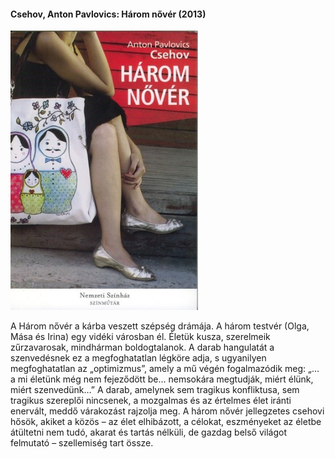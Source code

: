 #### <a name="id_1420">Csehov, Anton Pavlovics: Három nővér (2013)</a>
<img src="https://github.com/BercziSandor/calibre_lib/raw/main/Csehov%2C%20Anton%20Pavlovics/Harom%20nover%20%281420%29/cover.jpg" alt="cover" width="300"/>

<div>
<p>A Három nővér a kárba veszett szépség drámája. A három testvér (Olga, Mása és Irina) egy vidéki városban él. Életük kusza, szerelmeik zűrzavarosak, mindhárman boldogtalanok. A darab hangulatát a szenvedésnek ez a megfoghatatlan légköre adja, s ugyanilyen megfoghatatlan az „optimizmus”, amely a mű végén fogalmazódik meg: „… a mi életünk még nem fejeződött be… nemsokára megtudják, miért élünk, miért szenvedünk…” A darab, amelynek sem tragikus konfliktusa, sem tragikus szereplői nincsenek, a mozgalmas és az értelmes élet iránti enervált, meddő várakozást rajzolja meg. A három nővér jellegzetes csehovi hősök, akiket a közös – az élet elhibázott, a célokat, eszményeket az életbe átültetni nem tudó, akarat és tartás nélküli, de gazdag belső világot felmutató – szellemiség tart össze.</p></div>

